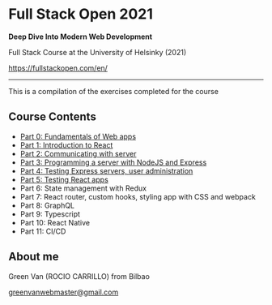 # Full Stack Open 2021

<strong>Deep Dive Into Modern Web Development</strong>

Full Stack Course at the University of Helsinky (2021)

https://fullstackopen.com/en/

___

This is a compilation of the exercises completed for the course

## Course Contents

- [Part 0: Fundamentals of Web apps](part0/README.md)
- [Part 1: Introduction to React](part1/README.md)
- [Part 2: Communicating with server](part2/README.md)
- [Part 3: Programming a server with NodeJS and Express](part3/README.md)
- [Part 4: Testing Express servers, user administration](part4/README.md)
- [Part 5: Testing React apps](part5/README.md)
- Part 6: State management with Redux
- Part 7: React router, custom hooks, styling app with CSS and webpack
- Part 8: GraphQL
- Part 9: Typescript
- Part 10: React Native
- Part 11: CI/CD


## About me
Green Van (ROCIO CARRILLO) from Bilbao

greenvanwebmaster@gmail.com
